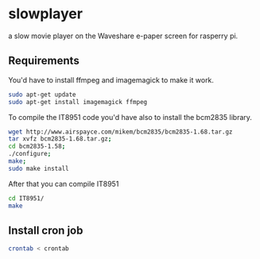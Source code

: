 # slowplayer
a slow movie player on the Waveshare e-paper screen for rasperry pi.

## Requirements

You'd have to install ffmpeg and imagemagick to make it work.

```bash
sudo apt-get update
sudo apt-get install imagemagick ffmpeg
```

To compile the IT8951 code you'd have also to install the bcm2835 library.

```bash
wget http://www.airspayce.com/mikem/bcm2835/bcm2835-1.68.tar.gz                       
tar xvfz bcm2835-1.68.tar.gz;
cd bcm2835-1.58;
./configure;
make;
sudo make install
```

After that you can compile IT8951

```bash
cd IT8951/
make
```

## Install cron job

```bash
crontab < crontab
```
